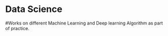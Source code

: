 # Data Science 
#Works on different Machine Learning and Deep learning Algorithm as part of practice.
